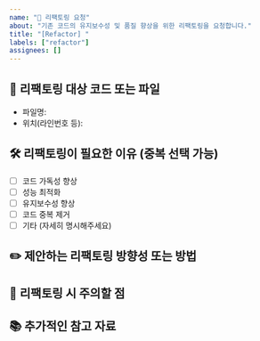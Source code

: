 ```yaml
---
name: "🔨 리팩토링 요청"
about: "기존 코드의 유지보수성 및 품질 향상을 위한 리팩토링을 요청합니다."
title: "[Refactor] "
labels: ["refactor"]
assignees: []
---
```


## 📌 리팩토링 대상 코드 또는 파일

<!-- 리팩토링할 코드나 파일의 위치를 명확히 작성해주세요. -->

- 파일명:
- 위치(라인번호 등):

## 🛠️ 리팩토링이 필요한 이유 (중복 선택 가능)

- [ ] 코드 가독성 향상
- [ ] 성능 최적화
- [ ] 유지보수성 향상
- [ ] 코드 중복 제거
- [ ] 기타 (자세히 명시해주세요)

<!-- 선택한 이유에 대한 설명을 적어주세요. -->

## ✏️ 제안하는 리팩토링 방향성 또는 방법

<!-- 리팩토링 방향성이나 방법에 대한 의견을 작성해주세요. -->

## 🚨 리팩토링 시 주의할 점

<!-- 리팩토링 과정에서 주의가 필요한 부분이나 예상되는 문제를 미리 적어주세요. -->

## 📚 추가적인 참고 자료

<!-- 리팩토링에 도움이 될 참고 자료나 링크가 있다면 첨부해주세요. -->